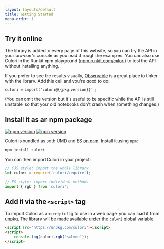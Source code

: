 ```yaml
---
layout: layouts/default
title: Getting Started
menu-order: 1
---
```


## Try it online

The library is added to every page of this website, so you can try the API in your browser's console as you read through the examples. You can also use Culori in the Runkit npm playground ([npm.runkit.com/culori](https://npm.runkit.com/culori)) to test the API without installing anything.

If you prefer to see the results visually, [Observable](https://beta.observablehq.com) is a great place to tinker with the library. Add this cell and you're good to go:

```
culori = import('culori@{{pkg.version}}');
```

(You can omit the version but it's useful to be specific while the API is still unstable, so that your old notebooks don't crash when something changes.)

## Install it as an npm package

<a href="https://www.npmjs.org/package/culori"><img src="https://img.shields.io/npm/v/culori.svg?style=flat-square&labelColor=d84f4c&color=black" alt="npm version"></a> <a href="https://bundlephobia.com/result?p=culori"><img src="https://img.shields.io/bundlephobia/minzip/culori?style=flat-square&labelColor=d84f4c&color=black" alt="npm version"></a>

Culori is bundled as both UMD and ES [on npm](https://npmjs.com/package/culori). Install it using `npm`:

```bash
npm install culori
```

You can then import Culori in your project:

```js
// CJS style: import the whole library
let culori = require('culori/require');

// ES style: import individual methods
import { rgb } from 'culori';
```

## Add it via the `<script>` tag

To import Culori as a `<script>` tag to use in a web page, you can load it from [unpkg](https://unpkg.com). The library will be made available under the `culori` global variable.

```html
<script src="https://unpkg.com/culori"></script>
<script>
	console.log(culori.rgb('salmon'));
</script>
```
